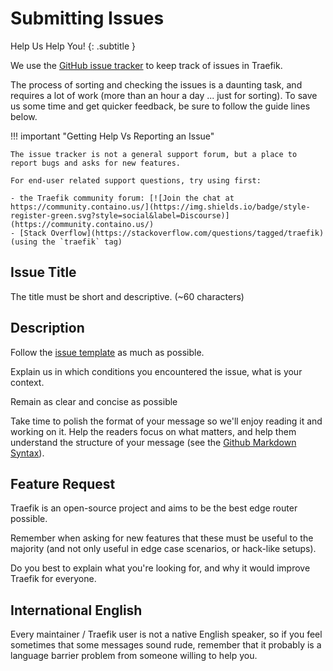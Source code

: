 # Submitting Issues

Help Us Help You!
{: .subtitle }

We use the [GitHub issue tracker](https://github.com/containous/traefik/issues) to keep track of issues in Traefik. 

The process of sorting and checking the issues is a daunting task, and requires a lot of work (more than an hour a day ... just for sorting).
To save us some time and get quicker feedback, be sure to follow the guide lines below.

!!! important "Getting Help Vs Reporting an Issue"

    The issue tracker is not a general support forum, but a place to report bugs and asks for new features.

    For end-user related support questions, try using first:

    - the Traefik community forum: [![Join the chat at https://community.containo.us/](https://img.shields.io/badge/style-register-green.svg?style=social&label=Discourse)](https://community.containo.us/)
    - [Stack Overflow](https://stackoverflow.com/questions/tagged/traefik) (using the `traefik` tag)

## Issue Title

The title must be short and descriptive. (~60 characters)

## Description

Follow the [issue template](https://github.com/containous/traefik/blob/master/.github/ISSUE_TEMPLATE.md) as much as possible.

Explain us in which conditions you encountered the issue, what is your context.

Remain as clear and concise as possible

Take time to polish the format of your message so we'll enjoy reading it and working on it. 
Help the readers focus on what matters, and help them understand the structure of your message (see the [Github Markdown Syntax](https://help.github.com/articles/github-flavored-markdown)).

## Feature Request

Traefik is an open-source project and aims to be the best edge router possible.

Remember when asking for new features that these must be useful to the majority (and not only useful in edge case scenarios, or hack-like setups).

Do you best to explain what you're looking for, and why it would improve Traefik for everyone. 

## International English

Every maintainer / Traefik user is not a native English speaker, so if you feel sometimes that some messages sound rude, remember that it probably is a language barrier problem from someone willing to help you.
